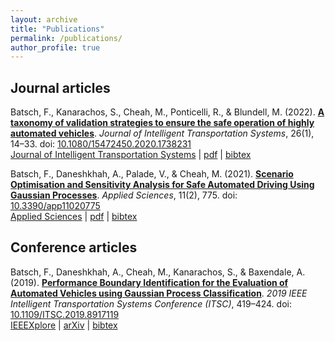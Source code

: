 ```yaml
---
layout: archive
title: "Publications"
permalink: /publications/
author_profile: true
---
```


## Journal articles

Batsch, F., Kanarachos, S., Cheah, M., Ponticelli, R., & Blundell, M. (2022). **[A taxonomy of validation strategies to ensure the safe operation of highly automated vehicles](https://felixbat.github.io/publication/20200320_JITS_TaxonomyValidationStrategies/)**. <i>Journal of Intelligent Transportation Systems</i>, 26(1), 14–33. doi: [10.1080/15472450.2020.1738231](https://doi.org/10.1080/15472450.2020.1738231)  
[Journal of Intelligent Transportation Systems](https://www.tandfonline.com/doi/full/10.1080/15472450.2020.1738231 "Paper at Taylor&Francis") &#124; [pdf](http://academicpages.github.io/files/20200320_JITS_TaxonomyValidationStrategies.pdf "pdf download") &#124; [bibtex](/files/20200320_JITS_TaxonomyValidationStrategies.bib "bibtex citation")

Batsch, F., Daneshkhah, A., Palade, V., & Cheah, M. (2021). **[Scenario Optimisation and Sensitivity Analysis for Safe Automated Driving Using Gaussian Processes](https://felixbat.github.io/publication/2020115_AppSc_ScenarioOptimisation/)**. <i>Applied Sciences</i>, 11(2), 775. doi: [10.3390/app11020775](https://doi.org/10.3390/app11020775)  
[Applied Sciences](https://www.mdpi.com/2076-3417/11/2/775 "Paper at MDPI") &#124; [pdf](http://academicpages.github.io/files/2020115_AppSc_ScenarioOptimisation.pdf "pdf download") &#124; [bibtex](/files/2020115_AppSc_ScenarioOptimisation.bib "bibtex citation")

## Conference articles

Batsch, F., Daneshkhah, A., Cheah, M., Kanarachos, S., & Baxendale, A. (2019). **[Performance Boundary Identification for the Evaluation of Automated Vehicles using Gaussian Process Classification](https://felixbat.github.io/publication/20191027_ITSC_PerformanceBoundary/)**. <i>2019 IEEE Intelligent Transportation Systems Conference (ITSC)</i>, 419–424. doi: [10.1109/ITSC.2019.8917119](https://doi.org/10.1109/ITSC.2019.8917119)  
[IEEEXplore](https://ieeexplore.ieee.org/abstract/document/8917119 "Paper on IEEE") &#124; [arXiv](https://arxiv.org/pdf/1907.05364.pdf "Paper on arXiv") &#124; [bibtex](/files/20191027_ITSC_PerformanceBoundary.bib "bibtex citation")
